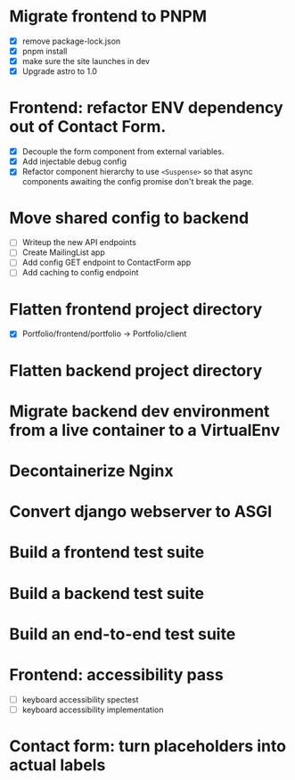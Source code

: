 # Migrate frontend to PNPM

- [x] remove package-lock.json
- [x] pnpm install
- [x] make sure the site launches in dev
- [x] Upgrade astro to 1.0

# Frontend: refactor ENV dependency out of Contact Form.

- [x] Decouple the form component from external variables.
- [x] Add injectable debug config
- [x] Refactor component hierarchy to use `<Suspense>` so that async components awaiting the config promise don't break the page.

# Move shared config to backend

- [ ] Writeup the new API endpoints
- [ ] Create MailingList app
- [ ] Add config GET endpoint to ContactForm app
- [ ] Add caching to config endpoint

# Flatten frontend project directory

- [x] Portfolio/frontend/portfolio -> Portfolio/client

# Flatten backend project directory

# Migrate backend dev environment from a live container to a VirtualEnv

# Decontainerize Nginx

# Convert django webserver to ASGI

# Build a frontend test suite

# Build a backend test suite

# Build an end-to-end test suite

# Frontend: accessibility pass

- [ ] keyboard accessibility spectest
- [ ] keyboard accessibility implementation

# Contact form: turn placeholders into actual labels